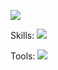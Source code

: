 ![](https://github-readme-stats.vercel.app/api/top-langs?username=flatsato&show_icons=true&locale=en&layout=compact)

Skills:
![](https://skillicons.dev/icons?i=html,css,js,sass,pug,tailwind,astro,bootstrap)

Tools:
![](https://skillicons.dev/icons?i=figma,github,codepen)
